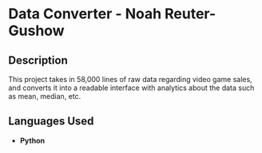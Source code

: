 <h1>Data Converter - Noah Reuter-Gushow</h1>



<h2>Description</h2>
This project takes in 58,000 lines of raw data regarding video game sales, and converts it into a readable interface with analytics about the data such as mean, median, etc. 
<br />


<h2>Languages Used</h2>

- <b>Python</b> 
